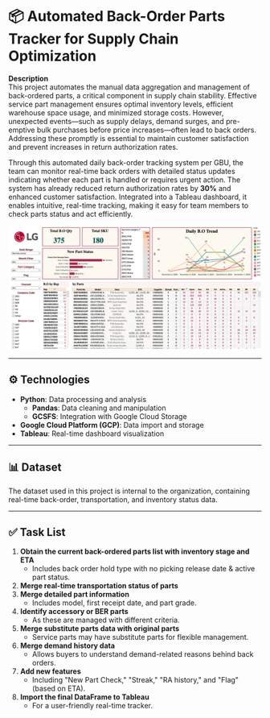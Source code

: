 # 📦 Automated Back-Order Parts Tracker for Supply Chain Optimization

**Description**  
This project automates the manual data aggregation and management of back-ordered parts, a critical component in supply chain stability. Effective service part management ensures optimal inventory levels, efficient warehouse space usage, and minimized storage costs. However, unexpected events—such as supply delays, demand surges, and pre-emptive bulk purchases before price increases—often lead to back orders. Addressing these promptly is essential to maintain customer satisfaction and prevent increases in return authorization rates.

Through this automated daily back-order tracking system per GBU, the team can monitor real-time back orders with detailed status updates indicating whether each part is handled or requires urgent action. The system has already reduced return authorization rates by **30%** and enhanced customer satisfaction. Integrated into a Tableau dashboard, it enables intuitive, real-time tracking, making it easy for team members to check parts status and act efficiently.

![Backorder Tracker Dashboard](https://github.com/kang295/Backorder-Daily-Tracker/blob/main/Tableau_dashboard.png?raw=true)

---

## ⚙️ Technologies

- **Python**: Data processing and analysis
  - **Pandas**: Data cleaning and manipulation
  - **GCSFS**: Integration with Google Cloud Storage
- **Google Cloud Platform (GCP)**: Data import and storage
- **Tableau**: Real-time dashboard visualization

---

## 📊 Dataset

The dataset used in this project is internal to the organization, containing real-time back-order, transportation, and inventory status data.

---

## ✅ Task List

1. **Obtain the current back-ordered parts list with inventory stage and ETA**
   - Includes back order hold type with no picking release date & active part status.
2. **Merge real-time transportation status of parts**
3. **Merge detailed part information** 
   - Includes model, first receipt date, and part grade.
4. **Identify accessory or BER parts**
   - As these are managed with different criteria.
5. **Merge substitute parts data with original parts**
   - Service parts may have substitute parts for flexible management.
6. **Merge demand history data**
   - Allows buyers to understand demand-related reasons behind back orders.
7. **Add new features** 
   - Including "New Part Check," "Streak," "RA history," and "Flag" (based on ETA).
8. **Import the final DataFrame to Tableau** 
   - For a user-friendly real-time tracker.

